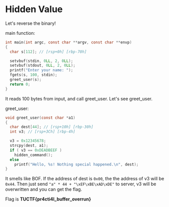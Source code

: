 # Hidden Value

Let's reverse the binary!

main function:
```c
int main(int argc, const char **argv, const char **envp)
{
  char s[112]; // [rsp+0h] [rbp-70h]

  setvbuf(stdin, 0LL, 2, 0LL);
  setvbuf(stdout, 0LL, 2, 0LL);
  printf("Enter your name: ");
  fgets(s, 100, stdin);
  greet_user(s);
  return 0;
}
```

It reads 100 bytes from input, and call greet_user.
Let's see greet_user.

greet_user:
```c
void greet_user(const char *a1)
{
  char dest[44]; // [rsp+10h] [rbp-30h]
  int v3; // [rsp+3Ch] [rbp-4h]

  v3 = 0x12345678;
  strcpy(dest, a1);
  if ( v3 == 0xDEADBEEF )
    hidden_command();
  else
    printf("Hello, %s! Nothing special happened.\n", dest);
}
```

It smells like BOF.
If the address of dest is `0x00`, the the address of v3 will be `0x44`.
Then just send `"a" * 44 + "\xEF\xBE\xAD\xDE"` to server, v3 will be overwritten and you can get the flag.

Flag is **TUCTF{pr4cti4l_buffer_overrun}**